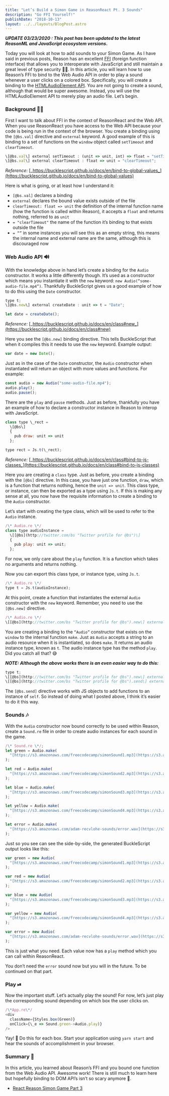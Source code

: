 ```yaml
---
title: "Let’s Build a Simon Game in ReasonReact Pt. 3 Sounds"
description: "Go FFI Yourself!"
publishDate: "2018-10-13"
layout: ../../layouts/BlogPost.astro
---
```


**_UPDATE 03/23/2020 : This post has been updated to the latest ReasonML and JavaScript ecosystem versions_.**

Today you will look at how to add sounds to your Simon Game. As I have said in previous posts, Reason has an excellent [FFI](https://reasonml.github.io/docs/en/external#docsNav) (foreign function interface) that allows you to interoperate with JavaScript and still maintain a great level of type security 👮‍♀️. In this article, you will learn how to use Reason’s FFI to bind to the Web Audio API in order to play a sound whenever a user clicks on a colored box. Specifically, you will create a binding to the [HTMLAudioElement API](https://developer.mozilla.org/en-US/docs/Web/API/HTMLAudioElement#Methods). You are not going to create a sound, although that would be super awesome. Instead, you will use the HTMLAudioElement API to merely play an audio file. Let’s begin.

### Background 👨‍🏫

First I want to talk about FFI in the context of ReasonReact and the Web API. When you use ReasonReact you have access to the Web API because your code is being run in the context of the browser. You create a binding using the `[@bs.val]` directive and `external` keyword. A good example of this is binding to a set of functions on the `window` object called `setTimeout` and `clearTimeout`.

```javascript
\[@bs.val\] external setTimeout : (unit => unit, int) => float = "setTimeout";
\[@bs.val\] external clearTimeout : float => unit = "clearTimeout";
```

_Reference:_ [_https://bucklescript.github.io/docs/en/bind-to-global-values_](https://bucklescript.github.io/docs/en/bind-to-global-values)

Here is what is going, or at least how I understand it:

- `[@bs.val]` declares a binding
- `external` declares the bound value exists outside of the file
- `clearTimeout: float => unit` the definition of the internal function name (how the function is called within Reason), it accepts a `float` and returns nothing, referred to as `unit`
- `= "clearTimeout"` the name of the function it’s binding to that exists outside the file
- `= “”` in some instances you will see this as an empty string, this means the internal name and external name are the same, although this is discouraged now

### Web Audio API 🔊

With the knowledge above in hand let’s create a binding for the `Audio` constructor. It works a little differently though. It’s used as a constructor which means you instantiate it with the `new` keyword: `new Audio(“some-audio-file.mp4”)`. Thankfully BuckleScript gives us a good example of how to do this using the `Date` constructor.

```javascript
type t;
\[@bs.new\] external createDate : unit => t = "Date";

let date = createDate();
```

_Reference:_ [_https://bucklescript.github.io/docs/en/class#new_](https://bucklescript.github.io/docs/en/class#new)

Here you see the `[@bs.new]` binding directive. This tells BuckleScript that when it compiles this it needs to use the `new` keyword. Example output:

```javascript
var date = new Date();
```

Just as in the case of the `Date` constructor, the `Audio` constructor when instantiated will return an object with more values and functions. For example:

```javascript
const audio = new Audio("some-audio-file.mp4");
audio.play();
audio.pause();
```

There are the `play` and `pause` methods. Just as before, thankfully you have an example of how to declare a constructor instance in Reason to interop with JavaScript.

```javascript
class type \_rect =
  \[@bs\]
  {
    pub draw: unit => unit
  };

type rect = Js.t(\_rect);
```

_Reference:_ [_https://bucklescript.github.io/docs/en/class#bind-to-js-classes_](https://bucklescript.github.io/docs/en/class#bind-to-js-classes)

Here you are creating a `class` type. Just as before, you create a binding with the `[@bs]` directive. In this case, you have just one function, `draw`, which is a function that returns nothing, hence the `unit => unit`. This class type, or instance, can then be exported as a type using `Js.t`. If this is making any sense at all, you now have the requisite information to create a binding to the `Audio` constructor.

Let’s start with creating the type class, which will be used to refer to the `Audio` instance.

```javascript
/\* Audio.re \*/
class type audioInstance =
  \[[@bs](http://twitter.com/bs "Twitter profile for @bs")\]
  {
    pub play: unit => unit;
  };
```

For now, we only care about the `play` function. It is a function which takes no arguments and returns nothing.

Now you can export this class type, or instance type, using `Js.t`.

```javascript
/\* Audio.re \*/
type t = Js.t(audioInstance);
```

At this point, create a function that instantiates the external `Audio` constructor with the `new` keyword. Remember, you need to use the `[@bs.new]` directive.

```javascript
/\* Audio.re \*/
\[[@bs](http://twitter.com/bs "Twitter profile for @bs").new\] external make: string => t = "Audio";
```

You are creating a binding to the `“Audio”` constructor that exists on the `window` to the internal function `make`. Just as `Audio` accepts a string to an audio resource when it is instantiated, so does `make`. It returns an audio instance type, known as `t`. The audio instance type has the method `play`. Did you catch all that? 😅

**_NOTE: Although the above works there is an even easier way to do this:_**

```javascript
type t;
\[[@bs](http://twitter.com/bs "Twitter profile for @bs").new\] external make: string => t = "Audio";
\[[@bs](http://twitter.com/bs "Twitter profile for @bs").send\] external play: t => unit = "play";
```

The `[@bs.send]` directive works with JS objects to add functions to an instance of `self`. So instead of doing what I posted above, I think it’s easier to do it this way.

### Sounds 🎶

With the `Audio` constructor now bound correctly to be used within Reason, create a `Sound.re` file in order to create audio instances for each sound in the game.

```javascript
/\* Sound.re \*/;
let green = Audio.make(
  "[https://s3.amazonaws.com/freecodecamp/simonSound1.mp3](https://s3.amazonaws.com/freecodecamp/simonSound1.mp3)"
);

let red = Audio.make(
  "[https://s3.amazonaws.com/freecodecamp/simonSound2.mp3](https://s3.amazonaws.com/freecodecamp/simonSound2.mp3)"
);

let blue = Audio.make(
  "[https://s3.amazonaws.com/freecodecamp/simonSound3.mp3](https://s3.amazonaws.com/freecodecamp/simonSound3.mp3)"
);

let yellow = Audio.make(
  "[https://s3.amazonaws.com/freecodecamp/simonSound4.mp3](https://s3.amazonaws.com/freecodecamp/simonSound4.mp3)"
);

let error = Audio.make(
  "[https://s3.amazonaws.com/adam-recvlohe-sounds/error.wav](https://s3.amazonaws.com/adam-recvlohe-sounds/error.wav)"
);
```

Just so you see can see the side-by-side, the generated BuckleScript output looks like this:

```javascript
var green = new Audio(
  "[https://s3.amazonaws.com/freecodecamp/simonSound1.mp3](https://s3.amazonaws.com/freecodecamp/simonSound1.mp3)"
);

var red = new Audio(
  "[https://s3.amazonaws.com/freecodecamp/simonSound2.mp3](https://s3.amazonaws.com/freecodecamp/simonSound2.mp3)"
);

var blue = new Audio(
  "[https://s3.amazonaws.com/freecodecamp/simonSound3.mp3](https://s3.amazonaws.com/freecodecamp/simonSound3.mp3)"
);

var yellow = new Audio(
  "[https://s3.amazonaws.com/freecodecamp/simonSound4.mp3](https://s3.amazonaws.com/freecodecamp/simonSound4.mp3)"
);

var error = new Audio(
  "[https://s3.amazonaws.com/adam-recvlohe-sounds/error.wav](https://s3.amazonaws.com/adam-recvlohe-sounds/error.wav)"
);
```

This is just what you need. Each value now has a `play` method which you can call within ReasonReact.

You don’t need the `error` sound now but you will in the future. To be continued on that part.

### Play ⏯

Now the important stuff. Let’s actually play the sound! For now, let’s just play the corresponding sound depending on which box the user clicks on.

```javascript
/\*App.re\*/
<div
  className={Styles.box(Green)}
  onClick={\_e => Sound.green->Audio.play)}
/>
```

Yay! 🙌 Do this for each box. Start your application using `yarn start` and hear the sounds of accomplishment in your browser.

### Summary 📝

In this article, you learned about Reason’s FFI and you bound one function from the Web Audio API. Awesome work! There is still much to learn here but hopefully binding to DOM API’s isn’t so scary anymore 👹.

- [React Reason Simon Game Part 3](https://github.com/arecvlohe/reason-react-simon-game/tree/part_3)
